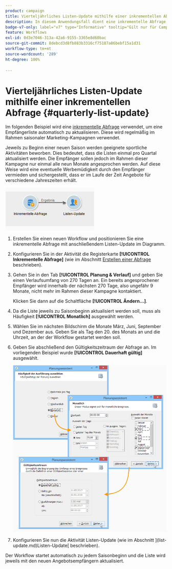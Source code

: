 ```yaml
---
product: campaign
title: Vierteljährliches Listen-Update mithilfe einer inkrementellen Abfrage
description: In diesem Anwendungsfall dient eine inkrementelle Abfrage zur automatischen Aktualisierung einer Empfängerliste
badge-v7-only: label="v7" type="Informative" tooltip="Gilt nur für Campaign Classic v7"
feature: Workflows
exl-id: 0d3e7046-313a-42a6-9155-3365e8d60bac
source-git-commit: 8debcd3d8fb883b3316cf75187a86bebf15a1d31
workflow-type: tm+mt
source-wordcount: '289'
ht-degree: 100%

---
```


# Vierteljährliches Listen-Update mithilfe einer inkrementellen Abfrage {#quarterly-list-update}



Im folgenden Beispiel wird eine [inkrementelle Abfrage](incremental-query.md) verwendet, um eine Empfängerliste automatisch zu aktualisieren. Diese wird regelmäßig im Rahmen saisonaler Marketing-Kampagnen verwendet.

Jeweils zu Beginn einer neuen Saison werden geeignete sportliche Aktivitäten beworben. Dies bedeutet, dass die Listen einmal pro Quartal aktualisiert werden. Die Empfänger sollen jedoch im Rahmen dieser Kampagne nur einmal alle neun Monate angesprochen werden. Auf diese Weise wird eine eventuelle Werbemüdigkeit durch den Empfänger vermieden und sichergestellt, dass er im Laufe der Zeit Angebote für verschiedene Jahreszeiten erhält.

![](assets/incremental_query_example.png)

1. Erstellen Sie einen neuen Workflow und positionieren Sie eine inkrementelle Abfrage mit anschließendem Listen-Update im Diagramm.
1. Konfigurieren Sie in der Aktivität die Registerkarte **[!UICONTROL Inkrementelle Abfrage]** (wie im Abschnitt [Erstellen einer Abfrage](query.md#creating-a-query) beschrieben).
1. Gehen Sie in den Tab **[!UICONTROL Planung &amp; Verlauf]** und geben Sie einen Verlaufsumfang von 270 Tagen an. Ein bereits angesprochener Empfänger wird innerhalb der nächsten 270 Tage, also ungefähr 9 Monate, nicht mehr im Rahmen dieser Kampagne kontaktiert.

   Klicken Sie dann auf die Schaltfläche **[!UICONTROL Ändern...]**.

1. Da die Liste jeweils zu Saisonbeginn aktualisiert werden soll, muss als Häufigkeit **[!UICONTROL Monatlich]** ausgewählt werden.
1. Wählen Sie im nächsten Bildschirm die Monate März, Juni, September und Dezember aus. Geben Sie als Tag den 20. des Monats an und die Uhrzeit, an der der Workflow gestartet werden soll.
1. Geben Sie abschließend den Gültigkeitszeitraum der Abfrage an. Im vorliegenden Beispiel wurde **[!UICONTROL Dauerhaft gültig]** ausgewählt.

   ![](assets/incremental_query_example_2.png)

1. Konfigurieren Sie nun die Aktivität Listen-Update (wie im Abschnitt ](list-update.md)Listen-Update[ beschrieben).

Der Workflow startet automatisch zu jedem Saisonbeginn und die Liste wird jeweils mit den neuen Angebotsempfängern aktualisiert.
